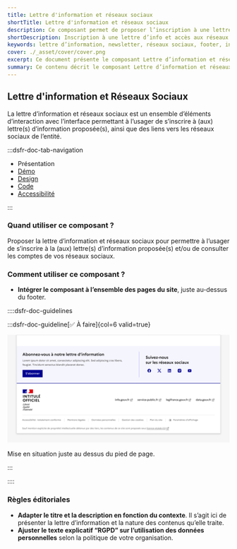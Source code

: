 ```yaml
---
title: Lettre d'information et réseaux sociaux
shortTitle: Lettre d'information et réseaux sociaux
description: Ce composant permet de proposer l’inscription à une lettre d’information et de diriger vers les réseaux sociaux de l’entité.
shortDescription: Inscription à une lettre d’info et accès aux réseaux sociaux.
keywords: lettre d’information, newsletter, réseaux sociaux, footer, interface, composant, design system, RGPD, accessibilité, usager
cover: ./_asset/cover/cover.png
excerpt: Ce document présente le composant Lettre d’information et réseaux sociaux, destiné à favoriser l’abonnement et la consultation des comptes sociaux, avec recommandations d’intégration et règles éditoriales.
summary: Ce contenu décrit le composant Lettre d’information et réseaux sociaux, conçu pour permettre aux usagers de s’abonner à une ou plusieurs lettres d’information et de consulter les réseaux sociaux de l’entité. Il précise les recommandations d’intégration, notamment sa position dans la page, et les consignes éditoriales telles que l’adaptation du message selon le contexte ou les mentions relatives à l’utilisation des données personnelles. Ce guide s’adresse aux équipes chargées de la conception éditoriale et technique des sites web publics.
---
```


## Lettre d'information et Réseaux Sociaux

La lettre d’information et réseaux sociaux est un ensemble d’éléments d’interaction avec l’interface permettant à l’usager de s’inscrire à (aux) lettre(s) d’information proposée(s), ainsi que des liens vers les réseaux sociaux de l’entité.

:::dsfr-doc-tab-navigation

- Présentation
- [Démo](demo/index.md)
- [Design](design/index.md)
- [Code](code/index.md)
- [Accessibilité](accessibility/index.md)

:::

### Quand utiliser ce composant ?

Proposer la lettre d’information et réseaux sociaux pour permettre à l’usager de s’inscrire à la (aux) lettre(s) d’information proposée(s) et/ou de consulter les comptes de vos réseaux sociaux.

### Comment utiliser ce composant ?

- **Intégrer le composant à l’ensemble des pages du site**, juste au-dessus du footer.

::::dsfr-doc-guidelines

:::dsfr-doc-guideline[✅ À faire]{col=6 valid=true}

![À faire](./_asset/use/do-1.png)

Mise en situation juste au dessus du pied de page.

:::

::::

### Règles éditoriales

- **Adapter le titre et la description en fonction du contexte**. Il s’agit ici de présenter la lettre d’information et la nature des contenus qu’elle traite.
- **Ajuster le texte explicatif “RGPD” sur l’utilisation des données personnelles** selon la politique de votre organisation.
